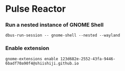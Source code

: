 # Pulse Reactor

### Run a nested instance of GNOME Shell
```shell
dbus-run-session -- gnome-shell --nested --wayland
```

### Enable extension
```shell
gnome-extensions enable 123d682e-2552-43fa-9446-6badf70a90f4@shiishiji.github.io
```